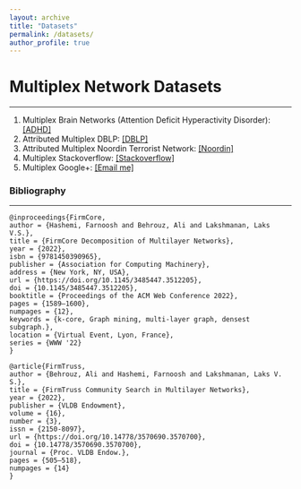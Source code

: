 ```yaml
---
layout: archive
title: "Datasets"
permalink: /datasets/
author_profile: true
---
```


# Multiplex Network Datasets
---
1. Multiplex Brain Networks (Attention Deficit Hyperactivity Disorder): [[ADHD]](https://github.com/joint-em/FTCS/tree/main/Code/Datasets/Temp_datasets)
2. Attributed Multiplex DBLP: [[DBLP]](https://github.com/joint-em/FTCS/tree/main/Code/Datasets)
3. Attributed Multiplex Noordin Terrorist Network: [[Noordin]](https://github.com/joint-em/FTCS/tree/main/Code/Datasets)
4. Multiplex Stackoverflow: [[Stackoverflow]](https://drive.google.com/file/d/1SZoSwsOkIh7t8txQVKyATO-Pug87GdAw/view?usp=sharing)
5. Multiplex Google+: [[Email me]](ab2947@cornell.edu)







### Bibliography
---


```
@inproceedings{FirmCore,
author = {Hashemi, Farnoosh and Behrouz, Ali and Lakshmanan, Laks V.S.},
title = {FirmCore Decomposition of Multilayer Networks},
year = {2022},
isbn = {9781450390965},
publisher = {Association for Computing Machinery},
address = {New York, NY, USA},
url = {https://doi.org/10.1145/3485447.3512205},
doi = {10.1145/3485447.3512205},
booktitle = {Proceedings of the ACM Web Conference 2022},
pages = {1589–1600},
numpages = {12},
keywords = {k-core, Graph mining, multi-layer graph, densest subgraph.},
location = {Virtual Event, Lyon, France},
series = {WWW '22}
}
```

```
@article{FirmTruss,
author = {Behrouz, Ali and Hashemi, Farnoosh and Lakshmanan, Laks V. S.},
title = {FirmTruss Community Search in Multilayer Networks},
year = {2022},
publisher = {VLDB Endowment},
volume = {16},
number = {3},
issn = {2150-8097},
url = {https://doi.org/10.14778/3570690.3570700},
doi = {10.14778/3570690.3570700},
journal = {Proc. VLDB Endow.},
pages = {505–518},
numpages = {14}
}
```
